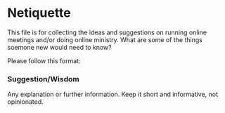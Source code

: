 # Netiquette

This file is for collecting the ideas and suggestions on running online meetings and/or doing online ministry. What are some of the things soemone new would need to know?

Please follow this format:

### Suggestion/Wisdom

Any explanation or further information. Keep it short and informative, not opinionated.
